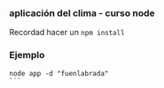 ### aplicación del clima - curso node

Recordad hacer un  ```npm install```

### Ejemplo

````
node app -d "fuenlabrada"
```
